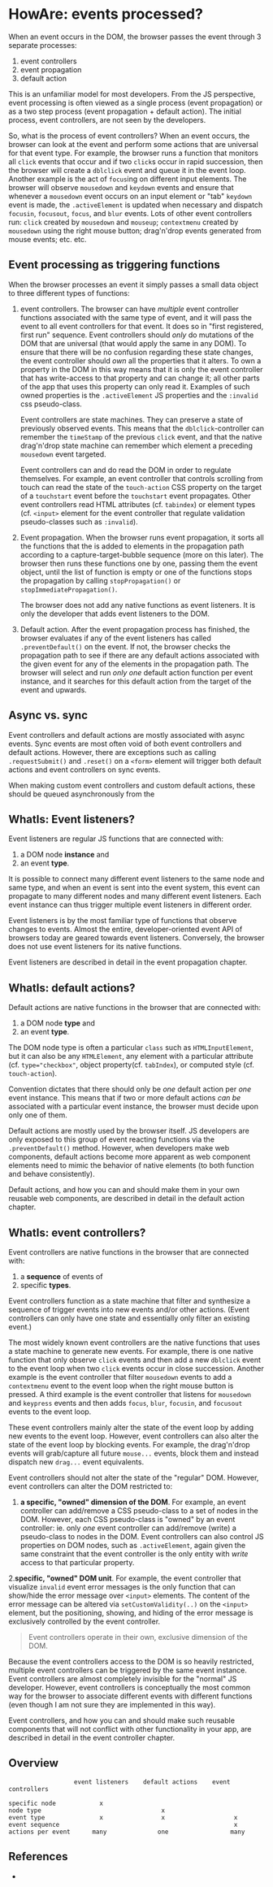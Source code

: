 # HowAre: events processed?

When an event occurs in the DOM, the browser passes the event through 3 separate processes:

1. event controllers
2. event propagation
3. default action

This is an unfamiliar model for most developers. From the JS perspective, event processing is often viewed as a single process (event propagation) or as a two step process (event propagation + default action). The initial process, event controllers, are not seen by the developers.

So, what is the process of event controllers? When an event occurs, the browser can look at the event and perform some actions that are universal for that event type. For example, the browser runs a function that monitors all `click` events that occur and if two `click`s occur in rapid succession, then the browser will create a `dblclick` event and queue it in the event loop. Another example is the act of `focus`ing on different input elements. The browser will observe `mousedown` and `keydown` events and ensure that whenever a `mousedown` event occurs on an input element or "tab" `keydown` event is made, the `.activeElement` is updated when necessary and dispatch `focusin`, `focusout`, `focus`, and `blur` events. Lots of other event controllers run: `click` created by `mousedown` and `mouseup`; `contextmenu` created by `mousedown` using the right mouse button; drag'n'drop events generated from mouse events; etc. etc.
 
## Event processing as triggering functions

When the browser processes an event it simply passes a small data object to three different types of functions:

1. event controllers. The browser can have *multiple* event controller functions associated with the same type of event, and it will pass the event to all event controllers for that event. It does so in "first registered, first run" sequence. Event controllers should *only* do mutations of the DOM that are universal (that would apply the same in any DOM). To ensure that there will be no confusion regarding these state changes, the event controller should *own* all the properties that it alters. To own a property in the DOM in this way means that it is only the event controller that has write-access to that property and can change it; all other parts of the app that uses this property can only read it. Examples of such owned properties is the `.activeElement` JS properties and the `:invalid` css pseudo-class.

   Event controllers are state machines. They can preserve a state of previously observed events. This means that the `dblclick`-controller can remember the `timeStamp` of the previous `click` event, and that the native drag'n'drop state machine can remember which element a preceding `mousedown` event targeted. 

   Event controllers can and do read the DOM in order to regulate themselves. For example, an event controller that controls scrolling from touch can read the state of the `touch-action` CSS property on the target of a `touchstart` event before the `touchstart` event propagates. Other event controllers read HTML attributes (cf. `tabindex`) or element types (cf. `<input>` element for the event controller that regulate validation pseudo-classes such as `:invalid`).

2. Event propagation. When the browser runs event propagation, it sorts all the functions that the is added to elements in the propagation path according to a capture-target-bubble sequence (more on this later). The browser then runs these functions one by one, passing them the event object, until the list of function is empty or one of the functions stops the propagation by calling `stopPropagation()` or `stopImmediatePropagation()`.

   The browser does not add any native functions as event listeners. It is only the developer that adds event listeners to the DOM. 

3. Default action. After the event propagation process has finished, the browser evaluates if any of the event listeners has called `.preventDefault()` on the event. If not, the browser checks the propagation path to see if there are any default actions associated with the given event for any of the elements in the propagation path. The browser will select and run *only one* default action function per event instance, and it searches for this default action from the target of the event and upwards.

## Async vs. sync

Event controllers and default actions are mostly associated with async events. Sync events are most often void of both event controllers and default actions. However, there are exceptions such as calling `.requestSubmit()` and `.reset()` on a `<form>` element will trigger both default actions and event controllers on sync events.

When making custom event controllers and custom default actions, these should be queued asynchronously from the   

## WhatIs: Event listeners?

Event listeners are regular JS functions that are connected with:
1. a DOM node **instance** and
2. an event **type**.

It is possible to connect many different event listeners to the same node and same type, and when an event is sent into the event system, this event can propagate to many different nodes and many different event listeners. Each event instance can thus trigger multiple event listeners in different order.

Event listeners is by the most familiar type of functions that observe changes to events. Almost the entire, developer-oriented event API of browsers today are geared towards event listeners. Conversely, the browser does not use event listeners for its native functions.

Event listeners are described in detail in the event propagation chapter.

## WhatIs: default actions?

Default actions are native functions in the browser that are connected with:
1. a DOM node **type** and
2. an event **type**.

The DOM node type is often a particular `class` such as `HTMLInputElement`, but it can also be any `HTMLElement`, any element with a particular attribute (cf. `type="checkbox"`, object property(cf. `tabIndex`), or computed style (cf. `touch-action`).
  
Convention dictates that there should only be *one* default action per *one* event instance. This means that if two or more default actions *can be* associated with a particular event instance, the browser must decide upon only one of them.

Default actions are mostly used by the browser itself. JS developers are only exposed to this group of event reacting functions via the `.preventDefault()` method. However, when developers make web components, default actions become more apparent as web component elements need to mimic the behavior of native elements (to both function and behave consistently). 

Default actions, and how you can and should make them in your own reusable web components, are described in detail in the default action chapter.

## WhatIs: event controllers?

Event controllers are native functions in the browser that are connected with:
1. a **sequence** of events of
2. specific **types**.

Event controllers function as a state machine that filter and synthesize a sequence of trigger events into new events and/or other actions. (Event controllers can only have one state and essentially only filter an existing event.)

The most widely known event controllers are the native functions that uses a state machine to generate new events. For example, there is one native function that only observe `click` events and then add a new `dblclick` event to the event loop when two `click` events occur in close succession. Another example is the event controller that filter `mousedown` events to add a `contextmenu` event to the event loop when the right mouse button is pressed. A third example is the event controller that listens for `mousedown` and `keypress` events and then adds `focus`, `blur`, `focusin`, and `focusout` events to the event loop.

These event controllers mainly alter the state of the event loop by adding new events to the event loop. However, event controllers can also alter the state of the event loop by blocking events. For example, the drag'n'drop events will grab/capture all future `mouse...` events, block them and instead dispatch new `drag...` event equivalents. 

Event controllers should not alter the state of the "regular" DOM. However, event controllers can alter the DOM restricted to:
1. **a specific, "owned" dimension of the DOM**. For example, an event controller can add/remove a CSS pseudo-class to a set of nodes in the DOM. However, each CSS pseudo-class is "owned" by an event controller: ie. only *one* event controller can add/remove (write) a pseudo-class to nodes in the DOM. Event controllers can also control JS properties on DOM nodes, such as `.activeElement`, again given the same constraint that the event controller is the only entity with *write* access to that particular property.  
 
2.**specific, "owned" DOM unit**. For example, the event controller that visualize `invalid` event error messages is the only function that can show/hide the error message over `<input>` elements. The content of the error message can be altered via `setCustomValidity(..)` on the `<input>` element, but the positioning, showing, and hiding of the error message is exclusively controlled by the event controller.

> Event controllers operate in their own, exclusive dimension of the DOM.

Because the event controllers access to the DOM is so heavily restricted, multiple event controllers can be triggered by the same event instance. Event controllers are almost completely invisible for the "normal" JS developer. However, event controllers is conceptually the most common way for the browser to associate different events with different functions (even though I am not sure they are implemented in this way).
  
Event controllers, and how you can and should make such reusable components that will not conflict with other functionality in your app, are described in detail in the event controller chapter.

## Overview

```
                  event listeners    default actions    event controllers
                  
specific node            x
node type                                 x
event type               x                x                   x
event sequence                                                x
actions per event      many              one                 many
```

## References

 * 